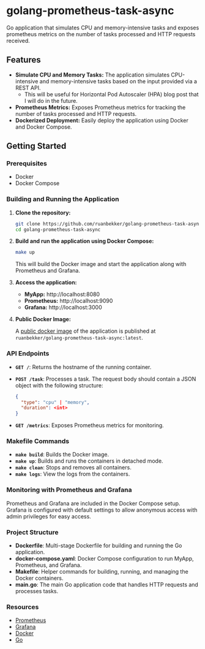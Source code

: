 # golang-prometheus-task-async
Go application that simulates CPU and memory-intensive tasks and exposes prometheus metrics on the number of tasks processed and HTTP requests received.

## Features

- **Simulate CPU and Memory Tasks:** The application simulates CPU-intensive and memory-intensive tasks based on the input provided via a REST API.
  - This will be useful for Horizontal Pod Autoscaler (HPA) blog post that I will do in the future.
- **Prometheus Metrics:** Exposes Prometheus metrics for tracking the number of tasks processed and HTTP requests.
- **Dockerized Deployment:** Easily deploy the application using Docker and Docker Compose.

## Getting Started

### Prerequisites

- Docker
- Docker Compose

### Building and Running the Application

1. **Clone the repository:**

   ```bash
   git clone https://github.com/ruanbekker/golang-prometheus-task-async.git
   cd golang-prometheus-task-async
   ```

2. **Build and run the application using Docker Compose:**

   ```bash
   make up
   ```

   This will build the Docker image and start the application along with Prometheus and Grafana.

3. **Access the application:**

   - **MyApp:** http://localhost:8080
   - **Prometheus:** http://localhost:9090
   - **Grafana:** http://localhost:3000

4. **Public Docker Image:**

   A [public docker image](https://hub.docker.com/r/ruanbekker/golang-prometheus-task-async) of the application is published at `ruanbekker/golang-prometheus-task-async:latest`.

### API Endpoints

- **`GET /`**: Returns the hostname of the running container.
- **`POST /task`**: Processes a task. The request body should contain a JSON object with the following structure:

  ```json
  {
    "type": "cpu" | "memory",
    "duration": <int>
  }
  ```

- **`GET /metrics`**: Exposes Prometheus metrics for monitoring.

### Makefile Commands

- **`make build`**: Builds the Docker image.
- **`make up`**: Builds and runs the containers in detached mode.
- **`make clean`**: Stops and removes all containers.
- **`make logs`**: View the logs from the containers.

### Monitoring with Prometheus and Grafana

Prometheus and Grafana are included in the Docker Compose setup. Grafana is configured with default settings to allow anonymous access with admin privileges for easy access.

### Project Structure

- **Dockerfile**: Multi-stage Dockerfile for building and running the Go application.
- **docker-compose.yaml**: Docker Compose configuration to run MyApp, Prometheus, and Grafana.
- **Makefile**: Helper commands for building, running, and managing the Docker containers.
- **main.go**: The main Go application code that handles HTTP requests and processes tasks.

### Resources

- [Prometheus](https://prometheus.io/)
- [Grafana](https://grafana.com/)
- [Docker](https://www.docker.com/)
- [Go](https://golang.org/)


